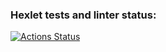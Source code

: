 ### Hexlet tests and linter status:
[![Actions Status](https://github.com/onthemod/python-project-83/workflows/hexlet-check/badge.svg)](https://github.com/onthemod/python-project-83/actions)